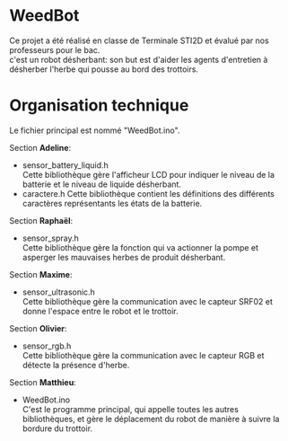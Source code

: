 # WeedBot
Ce projet a été réalisé en classe de Terminale STI2D et évalué par nos professeurs pour le bac. <br/>
c'est un robot désherbant: son but est d'aider les agents d'entretien à désherber l'herbe qui pousse au bord des trottoirs.<br/>

# Organisation technique
Le fichier principal est nommé "WeedBot.ino". <br/>

Section __Adeline__: <br/>
+ sensor_battery_liquid.h<br/>
Cette bibliothèque gère l'afficheur LCD pour indiquer le niveau de la batterie et le niveau de liquide désherbant.<br/>
+ caractere.h
Cette bibliothèque contient les définitions des différents caractères représentants les états de la batterie.

Section __Raphaël__:<br/>
+ sensor_spray.h<br/>
Cette bibliothèque gère la fonction qui va actionner la pompe et asperger les mauvaises herbes de produit désherbant.<br/>

Section __Maxime__:
+ sensor_ultrasonic.h<br/>
Cette bibliothèque gère la communication avec le capteur SRF02 et donne l'espace entre le robot et le trottoir.<br/>

Section __Olivier__: <br/>
+ sensor_rgb.h<br/>
Cette bibliothèque gère la communication avec le capteur RGB et détecte la présence d'herbe.<br/>

Section __Matthieu__: <br/>
+ WeedBot.ino<br/>
C'est le programme principal, qui appelle toutes les autres bibliothèques, et gère le déplacement du robot de manière à suivre la bordure du trottoir.
